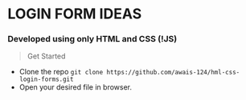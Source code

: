 # LOGIN FORM IDEAS

### Developed using only HTML and CSS (!JS)

> Get Started
- Clone the repo `git clone https://github.com/awais-124/hml-css-login-forms.git`
- Open your desired file in browser.